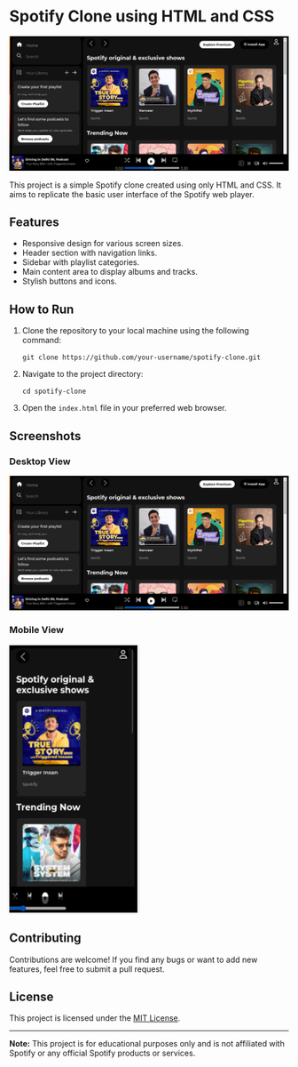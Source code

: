 # Spotify Clone using HTML and CSS

![Spotify Clone](image/spotify-clone.png)

This project is a simple Spotify clone created using only HTML and CSS. It aims to replicate the basic user interface of the Spotify web player.

## Features

- Responsive design for various screen sizes.
- Header section with navigation links.
- Sidebar with playlist categories.
- Main content area to display albums and tracks.
- Stylish buttons and icons.

## How to Run

1. Clone the repository to your local machine using the following command:
   ```
   git clone https://github.com/your-username/spotify-clone.git
   ```

2. Navigate to the project directory:
   ```
   cd spotify-clone
   ```

3. Open the `index.html` file in your preferred web browser.

## Screenshots

### Desktop View
![Desktop View](image/spotify-clone.png)

### Mobile View
![Mobile View](image/spotify-mobile.png)

## Contributing

Contributions are welcome! If you find any bugs or want to add new features, feel free to submit a pull request.

## License

This project is licensed under the [MIT License](LICENSE).

---

**Note:** This project is for educational purposes only and is not affiliated with Spotify or any official Spotify products or services.
